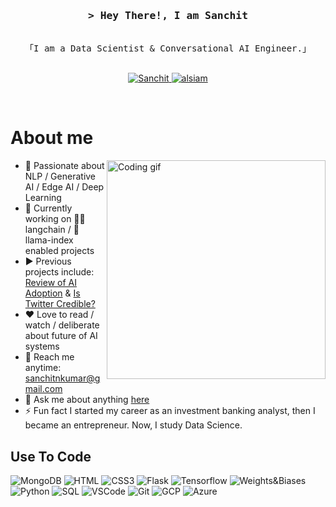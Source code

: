 <!--
<h2 align="center">
  Hey there 👋 I'm Sanchit!
  <img src="https://media.giphy.com/media/hvRJCLFzcasrR4ia7z/giphy.gif" width="28">
</h2>
-->

<!--
<p align="center">
</p>

 -->

<!-- Intro  -->
<h3 align="center">
        <samp>&gt; Hey There!, I am Sanchit</a></b>
        </samp>
</h3>


<p align="center"> 
  <samp>
    <br>
    「I am a Data Scientist & Conversational AI Engineer.」
    <br>
    <br>
  </samp>
</p>

<p align="center">
 <a href="https://www.linkedin.com/in/sanchitnkumar/" target="_blank">
  <img src="https://img.shields.io/badge/LinkedIn-0077B5?style=for-the-badge&logo=linkedin&logoColor=white" alt="Sanchit"/>
 </a>
 <!-- <a href="https://dev.to/alsiam" target="_blank">
  <img src="https://img.shields.io/badge/dev.to-0A0A0A?style=for-the-badge&logo=dev.to&logoColor=white" alt="alsiam" />
 </a> -->
 <a href="https://instagram.com/sanchitkumar1" target="_blank">
  <img src="https://img.shields.io/badge/Instagram-fe4164?style=for-the-badge&logo=instagram&logoColor=white" alt="alsiam" />
 </a> 
  </a> 
</p>
<br />
<!-- About Section -->

 # About me
<p>
 <img align="right" width="350" src="/assets/programmer.gif" alt="Coding gif" />
  
* 🌱 Passionate about NLP / Generative AI / Edge AI / Deep Learning
*  📝 Currently working on 🦜️🔗 langchain / 🦙 llama-index enabled projects
*  ▶️ Previous projects include: [Review of AI Adoption](https://github.com/sanchitkumar11/Review-of-AI-Adoption) & [Is Twitter Credible?](https://github.com/sanchitkumar11/Is-Twitter-Credible) 
*  ❤️ Love to read / watch / deliberate about future of AI systems
*  📧 Reach me anytime: sanchitnkumar@gmail.com
*  💬 Ask me about anything [here](https://github.com/sanchitkumar11/sanchitkumar11/issues)
*  ⚡ Fun fact I started my career as an investment banking analyst, then I became an entrepreneur. Now, I study Data Science.
</p>

## Use To Code

![MongoDB](https://img.shields.io/badge/MongoDB-4EA94B?style=for-the-badge&logo=mongodb&logoColor=white)
![HTML](https://img.shields.io/badge/HTML5-E34F26?style=for-the-badge&logo=html5&logoColor=white)
![CSS3](https://img.shields.io/badge/CSS3-1572B6?style=for-the-badge&logo=css3&logoColor=white)
![Flask](https://img.shields.io/badge/Flask-000000?style=for-the-badge&logo=flask&logoColor=white)
![Tensorflow](https://img.shields.io/badge/TensorFlow-FF6F00?style=for-the-badge&logo=tensorflow&logoColor=white)
![Weights&Biases](https://img.shields.io/badge/Weights_&_Biases-FFBE00?style=for-the-badge&logo=WeightsAndBiases&logoColor=white)
![Python](https://img.shields.io/badge/Python-3776AB?style=for-the-badge&logo=python&logoColor=white)
![SQL](https://img.shields.io/badge/MySQL-00000F?style=for-the-badge&logo=mysql&logoColor=white)
![VSCode](https://img.shields.io/badge/Visual_Studio-0078d7?style=for-the-badge&logo=visual%20studio&logoColor=white)
![Git](https://img.shields.io/badge/Git-F05032?style=for-the-badge&logo=git&logoColor=white)
![GCP](https://img.shields.io/badge/Google_Cloud-4285F4?style=for-the-badge&logo=google-cloud&logoColor=white)
![Azure](https://img.shields.io/badge/microsoft%20azure-0089D6?style=for-the-badge&logo=microsoft-azure&logoColor=white)

<br/>
